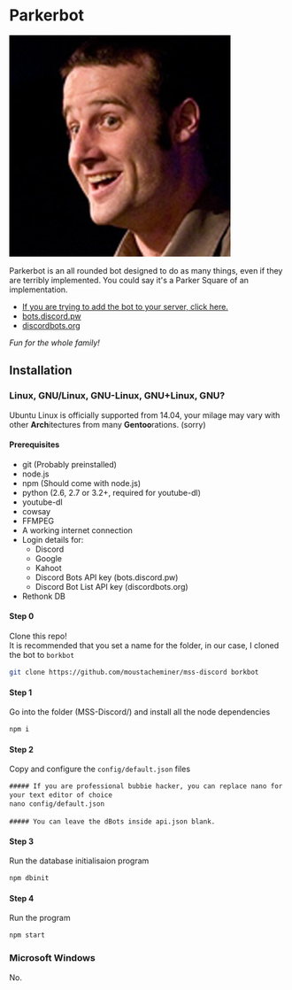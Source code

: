 # Parkerbot

![A picture of Matt Parker. Looks rapey.](client/parker.png)

Parkerbot is an all rounded bot designed to do as many things, even if they are terribly implemented. You could say it's a Parker Square of an implementation.

- [If you are trying to add the bot to your server, click here.](https://discordapp.com/oauth2/authorize?&client_id=257547382277931009&scope=bot&permissions=70765632)
- [bots.discord.pw](https://bots.discord.pw/bots/257547382277931009)
- [discordbots.org](https://discordbots.org/bot/257547382277931009)

*Fun for the whole family!*

## Installation

### Linux, GNU/Linux, GNU-Linux, GNU+Linux, GNU?

Ubuntu Linux is officially supported from 14.04, your milage may vary with other **Arch**itectures from many **Gentoo**rations. (sorry)

#### Prerequisites

* git (Probably preinstalled)
* node.js
* npm (Should come with node.js)
* python (2.6, 2.7 or 3.2+, required for youtube-dl)
* youtube-dl
* cowsay
* FFMPEG
* A working internet connection
* Login details for:
	* Discord
	* Google
	* Kahoot
	* Discord Bots API key (bots.discord.pw)
	* Discord Bot List API key (discordbots.org)
* Rethonk DB

#### Step 0

Clone this repo!  
It is recommended that you set a name for the folder, in our case, I cloned the bot to `borkbot`

```bash
git clone https://github.com/moustacheminer/mss-discord borkbot
```

#### Step 1

Go into the folder (MSS-Discord/) and install all the node dependencies

```bash
npm i
```

#### Step 2

Copy and configure the `config/default.json` files

```
##### If you are professional bubbie hacker, you can replace nano for your text editor of choice
nano config/default.json

##### You can leave the dBots inside api.json blank.
```

#### Step 3

Run the database initialisaion program

```bash
npm dbinit
```

#### Step 4

Run the program

```bash
npm start
```

### Microsoft Windows

No.